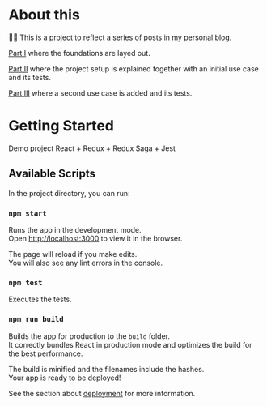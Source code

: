 # About this

✍🏽 This is a project to reflect a series of posts in my personal blog.

[Part I](https://blog.vasquezruiz.me/react-redux-toolkit-saga-i/) where the foundations are layed out.

[Part II](https://blog.vasquezruiz.me/react-redux-toolkit-saga-ii/) where the project setup is explained together with an initial use case and its tests.

[Part III](https://blog.vasquezruiz.me/react-redux-toolkit-saga-iii/) where a second use case is added and its tests.


# Getting Started

Demo project React + Redux + Redux Saga + Jest

## Available Scripts

In the project directory, you can run:

### `npm start`

Runs the app in the development mode.\
Open [http://localhost:3000](http://localhost:3000) to view it in the browser.

The page will reload if you make edits.\
You will also see any lint errors in the console.

### `npm test`

Executes the tests.

### `npm run build`

Builds the app for production to the `build` folder.\
It correctly bundles React in production mode and optimizes the build for the best performance.

The build is minified and the filenames include the hashes.\
Your app is ready to be deployed!

See the section about [deployment](https://facebook.github.io/create-react-app/docs/deployment) for more information.
